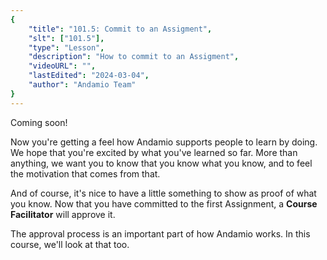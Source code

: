```yaml
---
{
    "title": "101.5: Commit to an Assigment",
    "slt": ["101.5"],
    "type": "Lesson",
    "description": "How to commit to an Assigment",
    "videoURL": "",
    "lastEdited": "2024-03-04",
    "author": "Andamio Team"
}
---
```


Coming soon!

Now you're getting a feel how Andamio supports people to learn by doing. We hope that you're excited by what you've learned so far. More than anything, we want you to know that you know what you know, and to feel the motivation that comes from that.

And of course, it's nice to have a little something to show as proof of what you know. Now that you have committed to the first Assignment, a **Course Facilitator** will approve it.

The approval process is an important part of how Andamio works. In this course, we'll look at that too.